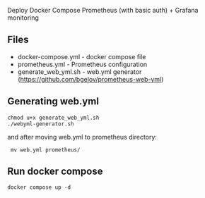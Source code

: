 Deploy Docker Compose Prometheus (with basic auth) + Grafana monitoring

## Files
- docker-compose.yml - docker compose file
- prometheus.yml - Prometheus configuration
- generate_web_yml.sh - web.yml generator (https://github.com/bgelov/prometheus-web-yml)

## Generating web.yml
```
chmod u+x generate_web_yml.sh
./webyml-generator.sh
```
and after moving web.yml to prometheus directory:
```
 mv web.yml prometheus/
```


## Run docker compose
```
docker compose up -d
```
